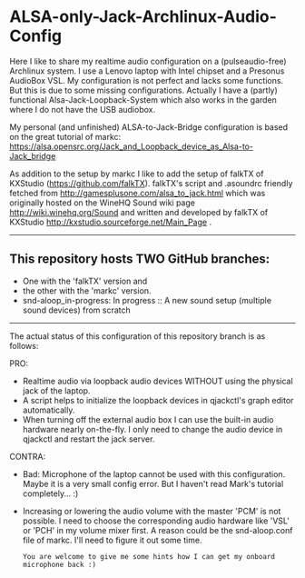 # ALSA-only-Jack-Archlinux-Audio-Config

Here I like to share my realtime audio configuration on a (pulseaudio-free) Archlinux system. I use a Lenovo laptop with Intel chipset and a Presonus AudioBox VSL. My configuration is not perfect and lacks some functions. But this is due to some missing configurations. Actually I have a (partly) functional Alsa-Jack-Loopback-System which also works in the garden where I do not have the USB audiobox.  


My personal (and unfinished) ALSA-to-Jack-Bridge configuration is based on the great tutorial of markc: https://alsa.opensrc.org/Jack_and_Loopback_device_as_Alsa-to-Jack_bridge   
     
As addition to the setup by markc I like to add the setup of falkTX of KXStudio (https://github.com/falkTX).
falkTX's script and .asoundrc friendly fetched from http://gamesplusone.com/alsa_to_jack.html which was 
originally hosted on the WineHQ Sound wiki page http://wiki.winehq.org/Sound
and written and developed by falkTX of KXStudio http://kxstudio.sourceforge.net/Main_Page .

---

## This repository hosts TWO GitHub branches:
* One with the 'falkTX' version and 
* the other with the 'markc' version. 
* snd-aloop_in-progress: In progress :: A new sound setup (multiple sound devices) from scratch

---

The actual status of this configuration of this repository branch is as follows:

PRO:
  - Realtime audio via loopback audio devices WITHOUT using the physical jack of the laptop.
  - A script helps to initialize the loopback devices in qjackctl's graph editor automatically.
  - When turning off the external audio box I can use the built-in audio hardware nearly on-the-fly. I only need to change
    the audio device in qjackctl and restart the jack server.
  
CONTRA:
  - Bad: Microphone of the laptop cannot be used with this configuration. Maybe it is a very small config error.
    But I haven't read Mark's tutorial completely... :)
  - Increasing or lowering the audio volume with the master 'PCM' is not possible. I need to choose the corresponding
    audio hardware like 'VSL' or 'PCH' in my volume mixer first. 
    A reason could be the snd-aloop.conf file of markc. I'll need to figure it out some time.
        
        You are welcome to give me some hints how I can get my onboard microphone back :)
